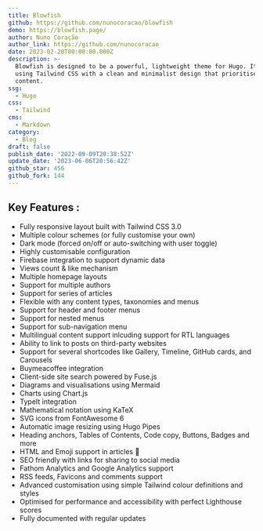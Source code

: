 ```yaml
---
title: Blowfish
github: https://github.com/nunocoracao/blowfish
demo: https://blowfish.page/
author: Nuno Coração
author_link: https://github.com/nunocoracao
date: 2023-02-20T00:00:00.000Z
description: >-
  Blowfish is designed to be a powerful, lightweight theme for Hugo. It's built
  using Tailwind CSS with a clean and minimalist design that prioritises to your
  content.
ssg:
  - Hugo
css:
  - Tailwind
cms:
  - Markdown
category:
  - Blog
draft: false
publish_date: '2022-09-09T20:38:52Z'
update_date: '2023-06-06T20:56:42Z'
github_star: 456
github_fork: 144
---
```


## Key Features :

- Fully responsive layout built with Tailwind CSS 3.0
- Multiple colour schemes (or fully customise your own)
- Dark mode (forced on/off or auto-switching with user toggle)
- Highly customisable configuration
- Firebase integration to support dynamic data
- Views count & like mechanism
- Multiple homepage layouts
- Support for multiple authors
- Support for series of articles
- Flexible with any content types, taxonomies and menus
- Support for header and footer menus
- Support for nested menus
- Support for sub-navigation menu
- Multilingual content support inlcuding support for RTL languages
- Ability to link to posts on third-party websites
- Support for several shortcodes like Gallery, Timeline, GitHub cards, and Carousels
- Buymeacoffee integration
- Client-side site search powered by Fuse.js
- Diagrams and visualisations using Mermaid
- Charts using Chart.js
- TypeIt integration
- Mathematical notation using KaTeX
- SVG icons from FontAwesome 6
- Automatic image resizing using Hugo Pipes
- Heading anchors, Tables of Contents, Code copy, Buttons, Badges and more
- HTML and Emoji support in articles 🎉
- SEO friendly with links for sharing to social media
- Fathom Analytics and Google Analytics support
- RSS feeds, Favicons and comments support
- Advanced customisation using simple Tailwind colour definitions and styles
- Optimised for performance and accessibility with perfect Lighthouse scores
- Fully documented with regular updates
